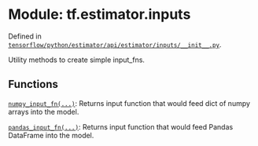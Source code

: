 <div itemscope itemtype="http://developers.google.com/ReferenceObject">
<meta itemprop="name" content="tf.estimator.inputs" />
</div>

# Module: tf.estimator.inputs



Defined in [`tensorflow/python/estimator/api/estimator/inputs/__init__.py`](https://www.tensorflow.org/code/tensorflow/python/estimator/api/estimator/inputs/__init__.py).

Utility methods to create simple input_fns.

## Functions

[`numpy_input_fn(...)`](../../tf/estimator/inputs/numpy_input_fn.md): Returns input function that would feed dict of numpy arrays into the model.

[`pandas_input_fn(...)`](../../tf/estimator/inputs/pandas_input_fn.md): Returns input function that would feed Pandas DataFrame into the model.

